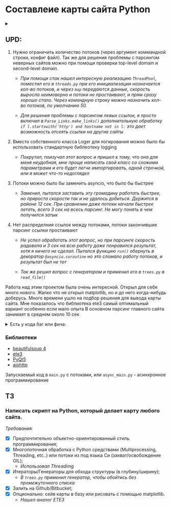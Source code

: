 # Составлеие карты сайта Python

<details>
  <summary></summary>
<img src="testing/mem2.jpg" alt="mem" style="zoom:25%;" />
</details>

## UPD:
1. Нужно ограничить количество потоков (через аргумент коммандной строки, конфиг файл). Так же для решения проблемы с парсингом неверных сайтов можно при помощи проверки top-level domain и second-level domain.

    - _При помощи стак нашел интересную реализацию `ThreadPool`, поместил его в `threads.py` при его инициализации назначается кол-во потоков, и через `map` передаются данные, скорость выросла неимоверно и потоки не простаивают, и прям сразу хорошо стало. Через командную строку можно назначить кол-во потоков, по умолчанию 50._

    - _Для решения проблемы с парсингом левых ссылок, я просто включил в `Parse_Links.make_links()` дополнительную обработку `if l.startswith('http') and hostname not in l:` это дает возможность отсеять ссылки на другие сайты_

2. Вместо собственного класса Loger для логирования можно было бы
использовать стандартную библеотеку logging

    - _Покрутил, поизучал этот вопрос и пришел к тому, что она для меня неудобная, мне проще написать свой класс со схожими параметрами и его будет легче импортировать, одной строчкой, или я может что-то недоглядел_

3. Потоки можно было бы заменить asyncio, что было бы быстрее

    - _Заменил, пытался заставить эту громадину работать быстрее, но прироста скорости так и не удалось добиться. Держится в районе 12 сек. При сравнении даже потоки начали быстрее летать, всего 3 сек на всесь парсинг. Не могу понять в чем получился затык_

4. Нет распределния ссылок между потоками, потоки закончившие парсинг ссылки простаивают

    - _Не успел обработать этот вопрос, но при парсинге скорость радовала и 3 сек на всю работу даже понравился результат, хотя я ничего не сделал. Пытался функцию `run()`  обернуть в декоратор `@asyncio.coroutine` но это сломало работу потоков, и результат был не тот_

    - _Так же решил вопрос с генератором и применил его в `trees.py` в `read_file()`_

Работа над этим проектом была очень интересной. Открыл для себя много нового. Жалко что не открыл matplotlib, но и до него когда-нибудь доберусь.
Много времени ушло на подбор решения для вывода карты сайта. Мне показалось что библиотека ete3 самый оптимальный вариант особенно если мало опыта
В основном парсинг главного сайта занимает в среднем около 10 сек



<details>
  <summary> Есть у кода баг или фича:</summary>
    Проблема решена

Если попадаются ссылки на внешние сайты, или форумы, он начинает парсить и их, и этот процесс затягивается до 5ти минут (тест проводил на сайте python-scripts.com) _Честно скажу, было страшно, было создано около тысячи потоков. Думал, что комп задымится_
</details>



### Библиотеки
- [beautifulsoup 4](https://www.crummy.com/software/BeautifulSoup/)
- [ete3](http://etetoolkit.org)
- [PyQt5](https://www.riverbankcomputing.com/software/pyqt/intro)
- [aiohttp](https://aiohttp.readthedocs.io/en/stable/)

Запускаемый код в `main.py` с потоками, или `async_main.py` - асинхронное программирование

## ТЗ

### Написать скрипт на Python, который делает карту любого сайта.

_Требования:_

- [x] Предпочтительно объектно-ориентированный стиль программирования;
- [x] Многопоточная обработка с Python средствами (Multiprocessing, Threading, etc..) или потоки из под языка Си (захват/освобождение GIL);
    - _Использовал Threadimg_
- [x] Итераторы/Генераторы для обхода структуры (в глубину/ширину);
    - _В `trees.py` применил генератор, чтобы обойтись без промежуточного списка_
- [x] Залить на Github/Bitbucket;
- [x] Опционально: сейв карты в базу или рисовать с помощью matplotlib.
    - _Нашел аналог ETE3_